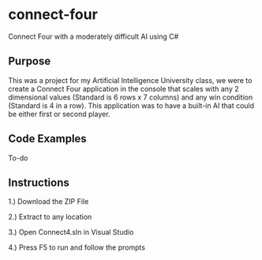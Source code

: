 # connect-four
Connect Four with a moderately difficult AI using C#

## Purpose
This was a project for my Artificial Intelligence University class, we were to create a Connect Four application in the
console that scales with any 2 dimensional values (Standard is 6 rows x 7 columns) and any win condition (Standard is
4 in a row). This application was to have a built-in AI that could be either first or second player.

## Code Examples
To-do

## Instructions

1.) Download the ZIP File

2.) Extract to any location

3.) Open Connect4.sln in Visual Studio

4.) Press F5 to run and follow the prompts
